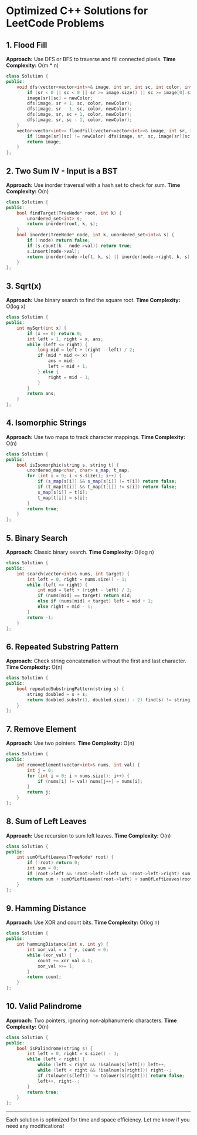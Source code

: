# Optimized C++ Solutions for LeetCode Problems

## 1. Flood Fill
**Approach:** Use DFS or BFS to traverse and fill connected pixels.
**Time Complexity:** O(m * n)

```cpp
class Solution {
public:
    void dfs(vector<vector<int>>& image, int sr, int sc, int color, int newColor) {
        if (sr < 0 || sc < 0 || sr >= image.size() || sc >= image[0].size() || image[sr][sc] != color) return;
        image[sr][sc] = newColor;
        dfs(image, sr + 1, sc, color, newColor);
        dfs(image, sr - 1, sc, color, newColor);
        dfs(image, sr, sc + 1, color, newColor);
        dfs(image, sr, sc - 1, color, newColor);
    }
    vector<vector<int>> floodFill(vector<vector<int>>& image, int sr, int sc, int newColor) {
        if (image[sr][sc] != newColor) dfs(image, sr, sc, image[sr][sc], newColor);
        return image;
    }
};
```

## 2. Two Sum IV - Input is a BST
**Approach:** Use inorder traversal with a hash set to check for sum.
**Time Complexity:** O(n)

```cpp
class Solution {
public:
    bool findTarget(TreeNode* root, int k) {
        unordered_set<int> s;
        return inorder(root, k, s);
    }
    bool inorder(TreeNode* node, int k, unordered_set<int>& s) {
        if (!node) return false;
        if (s.count(k - node->val)) return true;
        s.insert(node->val);
        return inorder(node->left, k, s) || inorder(node->right, k, s);
    }
};
```

## 3. Sqrt(x)
**Approach:** Use binary search to find the square root.
**Time Complexity:** O(log x)

```cpp
class Solution {
public:
    int mySqrt(int x) {
        if (x == 0) return 0;
        int left = 1, right = x, ans;
        while (left <= right) {
            long mid = left + (right - left) / 2;
            if (mid * mid <= x) {
                ans = mid;
                left = mid + 1;
            } else {
                right = mid - 1;
            }
        }
        return ans;
    }
};
```

## 4. Isomorphic Strings
**Approach:** Use two maps to track character mappings.
**Time Complexity:** O(n)

```cpp
class Solution {
public:
    bool isIsomorphic(string s, string t) {
        unordered_map<char, char> s_map, t_map;
        for (int i = 0; i < s.size(); i++) {
            if (s_map[s[i]] && s_map[s[i]] != t[i]) return false;
            if (t_map[t[i]] && t_map[t[i]] != s[i]) return false;
            s_map[s[i]] = t[i];
            t_map[t[i]] = s[i];
        }
        return true;
    }
};
```

## 5. Binary Search
**Approach:** Classic binary search.
**Time Complexity:** O(log n)

```cpp
class Solution {
public:
    int search(vector<int>& nums, int target) {
        int left = 0, right = nums.size() - 1;
        while (left <= right) {
            int mid = left + (right - left) / 2;
            if (nums[mid] == target) return mid;
            else if (nums[mid] < target) left = mid + 1;
            else right = mid - 1;
        }
        return -1;
    }
};
```

## 6. Repeated Substring Pattern
**Approach:** Check string concatenation without the first and last character.
**Time Complexity:** O(n)

```cpp
class Solution {
public:
    bool repeatedSubstringPattern(string s) {
        string doubled = s + s;
        return doubled.substr(1, doubled.size() - 2).find(s) != string::npos;
    }
};
```

## 7. Remove Element
**Approach:** Use two pointers.
**Time Complexity:** O(n)

```cpp
class Solution {
public:
    int removeElement(vector<int>& nums, int val) {
        int j = 0;
        for (int i = 0; i < nums.size(); i++) {
            if (nums[i] != val) nums[j++] = nums[i];
        }
        return j;
    }
};
```

## 8. Sum of Left Leaves
**Approach:** Use recursion to sum left leaves.
**Time Complexity:** O(n)

```cpp
class Solution {
public:
    int sumOfLeftLeaves(TreeNode* root) {
        if (!root) return 0;
        int sum = 0;
        if (root->left && !root->left->left && !root->left->right) sum += root->left->val;
        return sum + sumOfLeftLeaves(root->left) + sumOfLeftLeaves(root->right);
    }
};
```

## 9. Hamming Distance
**Approach:** Use XOR and count bits.
**Time Complexity:** O(log n)

```cpp
class Solution {
public:
    int hammingDistance(int x, int y) {
        int xor_val = x ^ y, count = 0;
        while (xor_val) {
            count += xor_val & 1;
            xor_val >>= 1;
        }
        return count;
    }
};
```

## 10. Valid Palindrome
**Approach:** Two pointers, ignoring non-alphanumeric characters.
**Time Complexity:** O(n)

```cpp
class Solution {
public:
    bool isPalindrome(string s) {
        int left = 0, right = s.size() - 1;
        while (left < right) {
            while (left < right && !isalnum(s[left])) left++;
            while (left < right && !isalnum(s[right])) right--;
            if (tolower(s[left]) != tolower(s[right])) return false;
            left++, right--;
        }
        return true;
    }
};
```

---

Each solution is optimized for time and space efficiency. Let me know if you need any modifications!
